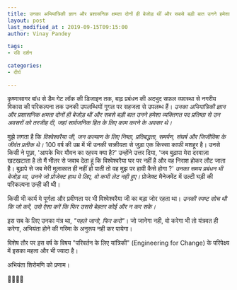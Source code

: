 ```yaml
---
title: उनका अभियांत्रिकी ज्ञान और प्रशासनिक क्षमता दोनों ही बेजोड़ थीं और सबसे बड़ी बात उनने हमेशा व्यक्तिगत पद प्रतिष्ठा से उन अवसरों को तरजीह दी, जहां सार्वजनिक हित के लिए काम करने के अवसर थे।
layout: post
last_modified_at : 2019-09-15T09:15:00
author: Vinay Pandey

tags:
- रवि दर्शन

categories:
- दीर्घ

---
```


कृष्णासागर बांध से डैम गेट लॉक की डिजाइन तक, बाढ़ प्रबंधन की अदभुद सफल व्यवस्था से नगरीय विकास की परिकल्पना तक उनकी उपलब्धियों गूगल पर सहजता से उपलब्ध हैं। *उनका अभियांत्रिकी ज्ञान और प्रशासनिक क्षमता दोनों ही बेजोड़ थीं और सबसे बड़ी बात उनने हमेशा व्यक्तिगत पद प्रतिष्ठा से उन अवसरों को तरजीह दी, जहां सार्वजनिक हित के लिए काम करने के अवसर थे।*

मुझे लगता है कि *विश्वेश्वरैया जी, जन कल्याण के लिए निष्ठा, प्रतिबद्धता, समर्पण, संघर्ष और जिजीविषा के जीवंत प्रतीक थे।* 100 वर्ष की उम्र में भी उनकी सक्रीयता से जुड़ा एक किस्सा काफी मशहूर है। उनसे किसी ने पूछा, 'आपके चिर यौवन का रहस्य क्या है?' उन्होंने उत्तर दिया, 'जब बुढ़ापा मेरा दरवाज़ा खटखटाता है तो मैं भीतर से जवाब देता हूं कि विश्वेश्वरैया घर पर नहीं है और वह निराश होकर लौट जाता है। बुढ़ापे से जब मेरी मुलाकात ही नहीं हो पाती तो वह मुझ पर हावी कैसे होगा ?'  *उनका समय प्रबंधन भी बेजोड़ था, उनने जो प्रोजेक्ट हाथ मे लिए, वो कभी लेट नही हुए।* प्रोजेक्ट मैनेजमेंट में उल्टी घड़ी की परिकल्पना उन्ही की थी। 

किसी भी कार्य मे पूर्णता और प्रवीणता पर भी विश्वेश्वरैया जी का बड़ा जोर रहता था। *उनकी स्पष्ट सोच थी कि जो करें, उसे ऐसा करें कि फिर उससे बेहतर कोई और न कर सके।*

इस सब के लिए उनका मंत्र था, *"पहले जानो, फिर करो"*। जो जानेगा नही, वो करेगा भी तो यंत्रवत ही करेगा, अभियंता होने की गरिमा के अनुरूप नही कर पायेगा। 

विशेष तौर पर इस वर्ष के विषय "परिवर्तन के लिए यांत्रिकी" (Engineering for Change) के परिपेक्ष्य में इसका महत्व और भी ज्यादा है। 

अभियंता शिरोमणि को प्रणाम।

🙏🌷🌷🙏
